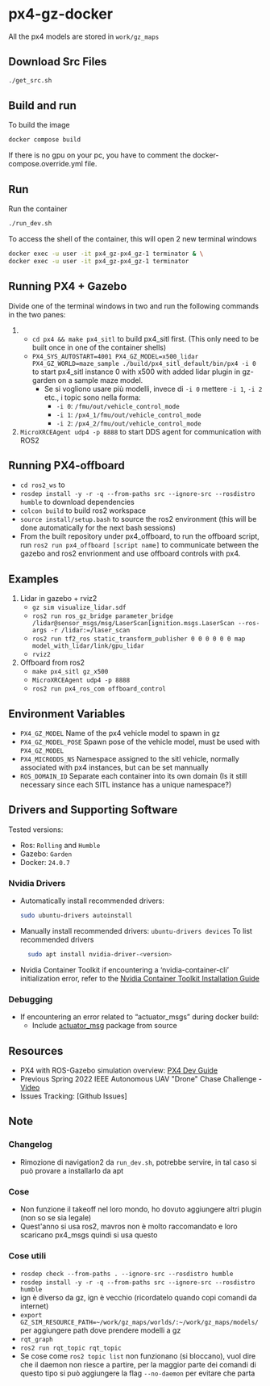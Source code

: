 # px4-gz-docker

All the px4 models are stored in `work/gz_maps`

## Download Src Files

```bash
./get_src.sh
```

## Build and run

To build the image

```bash
docker compose build
```

If there is no gpu on your pc, you have to comment the docker-compose.override.yml file.

## Run

Run the container

```bash
./run_dev.sh
```

To access the shell of the container, this will open 2 new terminal windows

```bash
docker exec -u user -it px4_gz-px4_gz-1 terminator & \
docker exec -u user -it px4_gz-px4_gz-1 terminator
```

## Running PX4 + Gazebo

Divide one of the terminal windows in two and run the following commands in the two panes:

1.
   - `cd px4 && make px4_sitl` to build px4_sitl first. (This only need to be built once in one of the container shells)
   - `PX4_SYS_AUTOSTART=4001 PX4_GZ_MODEL=x500_lidar PX4_GZ_WORLD=maze_sample ./build/px4_sitl_default/bin/px4 -i 0` to start px4_sitl instance 0 with x500 with added lidar plugin in gz-garden on a sample maze model.
     - Se si vogliono usare più modelli, invece di `-i 0` mettere `-i 1`, `-i 2` etc., i topic sono nella forma:
       - `-i 0`: `/fmu/out/vehicle_control_mode`
       - `-i 1`: `/px4_1/fmu/out/vehicle_control_mode`
       - `-i 2`: `/px4_2/fmu/out/vehicle_control_mode`
1. `MicroXRCEAgent udp4 -p 8888` to start DDS agent for communication with ROS2

## Running PX4-offboard

- `cd ros2_ws` to
- `rosdep install -y -r -q --from-paths src --ignore-src --rosdistro humble` to download dependencies
- `colcon build` to build ros2 workspace
- `source install/setup.bash` to source the ros2 environment (this will be done automatically for the next bash sessions)
- From the built repository under px4_offboard, to run the offboard script, run `ros2 run px4_offboard [script name]` to communicate between the gazebo and ros2 envrionment and use offboard controls with px4.

## Examples

1. Lidar in gazebo + rviz2
   - `gz sim visualize_lidar.sdf`
   - `ros2 run ros_gz_bridge parameter_bridge /lidar@sensor_msgs/msg/LaserScan[ignition.msgs.LaserScan --ros-args -r /lidar:=/laser_scan`
   - `ros2 run tf2_ros static_transform_publisher 0 0 0 0 0 0 map model_with_lidar/link/gpu_lidar`
   - `rviz2`
2. Offboard from ros2
   - `make px4_sitl gz_x500`
   - `MicroXRCEAgent udp4 -p 8888`
   - `ros2 run px4_ros_com offboard_control`

## Environment Variables

- `PX4_GZ_MODEL` Name of the px4 vehicle model to spawn in gz
- `PX4_GZ_MODEL_POSE` Spawn pose of the vehicle model, must be used with `PX4_GZ_MODEL`
- `PX4_MICRODDS_NS` Namespace assigned to the sitl vehicle, normally associated with px4 instances, but can be set mannually
- `ROS_DOMAIN_ID` Separate each container into its own domain (Is it still necessary since each SITL instance has a unique namespace?)
  
## Drivers and Supporting Software

Tested versions:

- Ros: `Rolling` and `Humble`
- Gazebo: `Garden`
- Docker: `24.0.7`

### Nvidia Drivers

- Automatically install recommended drivers:

  ```bash
  sudo ubuntu-drivers autoinstall
  ```

- Manually install recommended drivers:
  `ubuntu-drivers devices` To list recommended drivers

  ```bash
    sudo apt install nvidia-driver-<version>
    ```

- Nvidia Container Toolkit
    if encountering a ‘nvidia-container-cli’ initialization error, refer to the [Nvidia Container Toolkit Installation Guide](https://docs.nvidia.com/datacenter/cloud-native/container-toolkit/latest/install-guide.html)

### Debugging

- If encountering an error related to “actuator_msgs” during docker build:
  - Include [actuator_msg](https://github.com/rudislabs/actuator_msgs) package from source

## Resources

- PX4 with ROS-Gazebo simulation overview: [PX4 Dev Guide](https://dev.px4.io/master/en/simulation/ros_interface.html)
- Previous Spring 2022 IEEE Autonomous UAV "Drone" Chase Challenge - [Video](https://www.youtube.com/watch?v=uISFK83FSmQ&ab_channel=JamesGoppert)
- Issues Tracking: [Github Issues]

## Note

### Changelog

- Rimozione di navigation2 da `run_dev.sh`, potrebbe servire, in tal caso si può provare a installarlo da apt

### Cose

- Non funzione il takeoff nel loro mondo, ho dovuto aggiungere altri plugin (non so se sia legale)
- Quest'anno si usa ros2, mavros non è molto raccomandato e loro scaricano px4_msgs quindi si usa questo

### Cose utili

- `rosdep check --from-paths . --ignore-src --rosdistro humble`
- `rosdep install -y -r -q --from-paths src --ignore-src --rosdistro humble`
- ign è diverso da gz, ign è vecchio (ricordatelo quando copi comandi da internet)
- `export GZ_SIM_RESOURCE_PATH=~/work/gz_maps/worlds/:~/work/gz_maps/models/` per aggiungere path dove prendere modelli a gz
- `rqt_graph`
- `ros2 run rqt_topic rqt_topic`
- Se cose come `ros2 topic list` non funzionano (si bloccano), vuol dire che il daemon non riesce a partire, per la maggior parte dei comandi di questo tipo si può aggiungere la flag `--no-daemon` per evitare che parta